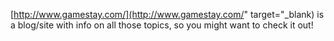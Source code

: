 [http://www.gamestay.com/](http://www.gamestay.com/" target="_blank) is a blog/site with info on all those topics, so you might want to check it out!